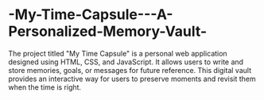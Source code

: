 # -My-Time-Capsule---A-Personalized-Memory-Vault-
The project titled "My Time Capsule" is a personal web application designed using HTML, CSS, and JavaScript. It allows users to write and store memories, goals, or messages for future reference. This digital vault provides an interactive way for users to preserve moments and revisit them when the time is right.
